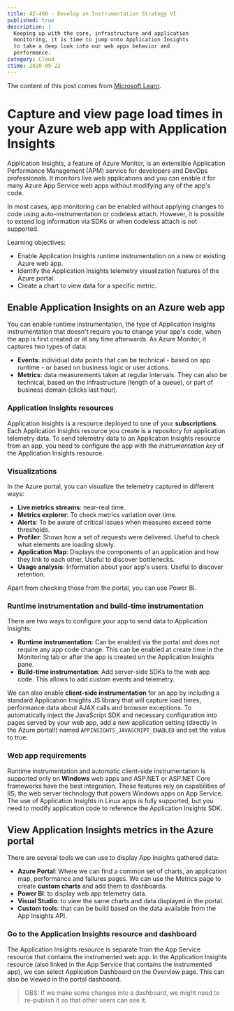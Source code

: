 ```yaml
---
title: AZ-400 - Develop an Instrumentation Strategy VI
published: true
description: |
  Keeping up with the core, infrastructure and application
  monitoring, it is time to jump onto Application Insights
  to take a deep look into our web apps behavior and
  performance.
category: Cloud
ctime: 2020-09-22
---
```


The content of this post comes from [Microsoft Learn](https://docs.microsoft.com/en-us/learn/modules/capture-page-load-times-application-insights/).

# Capture and view page load times in your Azure web app with Application Insights

Application Insights, a feature of Azure Monitor, is an extensible Application Performance Management (APM) service for developers and DevOps professionals. It monitors live web applications and you can enable it for many Azure App Service web apps without modifying any of the app's code.

In most cases, app monitoring can be enabled without applying changes to code using auto-instrumentation or codeless attach. However, it is possible to extend log information via SDKs or when codeless attach is not supported.

Learning objectives:
* Enable Application Insights runtime instrumentation on a new or existing Azure web app.
* Identify the Application Insights telemetry visualization features of the Azure portal.
* Create a chart to view data for a specific metric.

## Enable Application Insights on an Azure web app

You can enable runtime instrumentation, the type of Application Insights instrumentation that doesn't require you to change your app's code, when the app is first created or at any time afterwards. As Azure Monitor, it captures two types of data:

* **Events**: individual data points that can be technical - based on app runtime - or based on business logic or user actions.
* **Metrics**: data measurements taken at regular intervals. They can also be technical, based on the infrastructure (length of a queue), or part of business domain (clicks last hour).

### Application Insights resources

Application Insights is a resource deployed to one of your **subscriptions**. Each Application Insights resource you create is a repository for application telemetry data. To send telemetry data to an Application Insights resource from an app, you need to configure the app with the *instrumentation key* of the Application Insights resource.

### Visualizations

In the Azure portal, you can visualize the telemetry captured in different ways:
* **Live metrics streams**: near-real time.
* **Metrics explorer**: To check metrics variation over time.
* **Alerts**: To be aware of critical issues when measures exceed some thresholds.
* **Profiler**: Shows how a set of requests were delivered. Useful to check what elements are loading slowly.
* **Application Map**: Displays the components of an application and how they link to each other. Useful to discover bottlenecks.
* **Usage analysis**: Information about your app's users. Useful to discover retention.

Apart from checking those from the portal, you can use Power BI.

### Runtime instrumentation and build-time instrumentation

There are two ways to configure your app to send data to Application Insights:
* **Runtime instrumentation**: Can be enabled via the portal and does not require any app code change. This can be enabled at create time in the Monitoring tab or after the app is created on the Application Insights pane.
* **Build-time instrumentation**: Add server-side SDKs to the web app code. This allows to add custom events and telemetry.

We can also enable **client-side instrumentation** for an app by including a standard Application Insights JS library that will capture load times, performance data about AJAX calls and browser exceptions. To automatically inject the JavaScript SDK and necessary configuration into pages served by your web app, add a new application setting (directly in the Azure portal!) named `APPINSIGHTS_JAVASCRIPT_ENABLED` and set the value to true.

### Web app requirements

Runtime instrumentation and automatic client-side instrumentation is supported only on **Windows** web apps and ASP.NET or ASP.NET Core frameworks have the best integration. These features rely on capabilities of IIS, the web server technology that powers Windows apps on App Service. The use of Application Insights in Linux apps is fully supported, but you need to modify application code to reference the Application Insights SDK. 

## View Application Insights metrics in the Azure portal

There are several tools we can use to display App Insights gathered data:
* **Azure Portal**: Where we can find a common set of charts, an application map, performance and failures pages. We can use the Metrics page to create **custom charts** and add them to dashboards.
* **Power BI**: to display web app telemetry data.
* **Visual Studio**: to view the same charts and data displayed in the portal.
* **Custom tools**: that can be build based on the data available from the App Insights API.

### Go to the Application Insights resource and dashboard

The Application Insights resource is separate from the App Service resource that contains the instrumented web app. In the Application Insights resource (also linked in the App Service that contains the instrumented app), we can select Application Dashboard on the Overview page. This can also be viewed in the portal dashboard.

> OBS: If we make some changes into a dashboard, we might need to re-publish it so that other users can see it.
